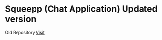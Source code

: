 # Squeepp (Chat Application) Updated version
Old Repository [Visit](https://github.com/RakibulIslamm/Squeep-Chat-application-Client)


